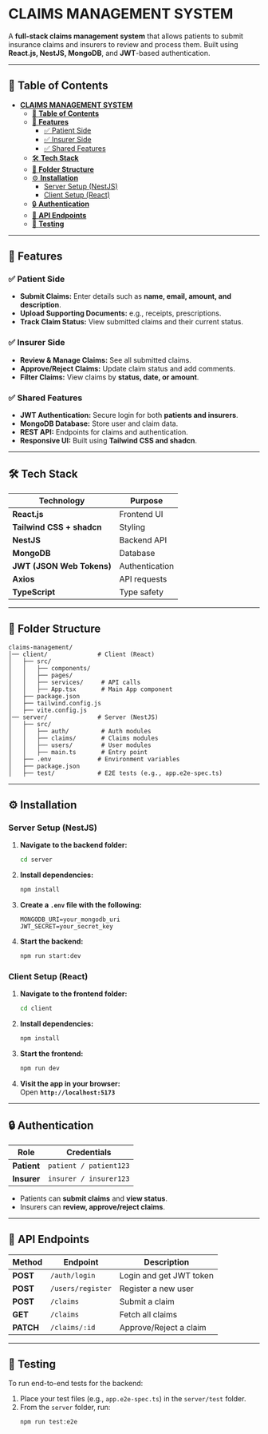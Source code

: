 # **CLAIMS MANAGEMENT SYSTEM**
A **full-stack claims management system** that allows patients to submit insurance claims and insurers to review and process them. Built using **React.js, NestJS, MongoDB**, and **JWT**-based authentication.

---

## 📜 **Table of Contents**
- [**CLAIMS MANAGEMENT SYSTEM**](#claims-management-system)
  - [📜 **Table of Contents**](#-table-of-contents)
  - [🚀 **Features**](#-features)
    - [✅ Patient Side](#-patient-side)
    - [✅ Insurer Side](#-insurer-side)
    - [✅ Shared Features](#-shared-features)
  - [🛠 **Tech Stack**](#-tech-stack)
  - [📂 **Folder Structure**](#-folder-structure)
  - [⚙️ **Installation**](#️-installation)
    - [Server Setup (NestJS)](#server-setup-nestjs)
    - [Client Setup (React)](#client-setup-react)
  - [🔒 **Authentication**](#-authentication)
  - [🔗 **API Endpoints**](#-api-endpoints)
  - [🧪 **Testing**](#-testing)

---

## 🚀 **Features**

### ✅ Patient Side
- **Submit Claims:** Enter details such as **name, email, amount, and description**.
- **Upload Supporting Documents:** e.g., receipts, prescriptions.
- **Track Claim Status:** View submitted claims and their current status.

### ✅ Insurer Side
- **Review & Manage Claims:** See all submitted claims.
- **Approve/Reject Claims:** Update claim status and add comments.
- **Filter Claims:** View claims by **status, date, or amount**.

### ✅ Shared Features
- **JWT Authentication:** Secure login for both **patients and insurers**.
- **MongoDB Database:** Store user and claim data.
- **REST API:** Endpoints for claims and authentication.
- **Responsive UI:** Built using **Tailwind CSS and shadcn**.

---

## 🛠 **Tech Stack**
| Technology              | Purpose           |
|-------------------------|-------------------|
| **React.js**            | Frontend UI       |
| **Tailwind CSS + shadcn** | Styling           |
| **NestJS**              | Backend API       |
| **MongoDB**             | Database          |
| **JWT (JSON Web Tokens)** | Authentication    |
| **Axios**               | API requests      |
| **TypeScript**          | Type safety       |

---

## 📂 **Folder Structure**
```
claims-management/
│── client/              # Client (React)
│   ├── src/
│   │   ├── components/
│   │   ├── pages/
│   │   ├── services/     # API calls
│   │   ├── App.tsx       # Main App component
│   ├── package.json
│   ├── tailwind.config.js
│   ├── vite.config.js
│── server/              # Server (NestJS)
│   ├── src/
│   │   ├── auth/         # Auth modules
│   │   ├── claims/       # Claims modules
│   │   ├── users/        # User modules
│   │   ├── main.ts       # Entry point
│   ├── .env             # Environment variables
│   ├── package.json
│   ├── test/            # E2E tests (e.g., app.e2e-spec.ts)
```

---

## ⚙️ **Installation**

### Server Setup (NestJS)
1. **Navigate to the backend folder:**
   ```bash
   cd server
   ```
2. **Install dependencies:**
   ```bash
   npm install
   ```
3. **Create a `.env` file with the following:**
   ```plaintext
   MONGODB_URI=your_mongodb_uri
   JWT_SECRET=your_secret_key
   ```
4. **Start the backend:**
   ```bash
   npm run start:dev
   ```

### Client Setup (React)
1. **Navigate to the frontend folder:**
   ```bash
   cd client
   ```
2. **Install dependencies:**
   ```bash
   npm install
   ```
3. **Start the frontend:**
   ```bash
   npm run dev
   ```
4. **Visit the app in your browser:**  
   Open **`http://localhost:5173`**

---

## 🔒 **Authentication**
| Role      | Credentials           |
|-----------|-----------------------|
| **Patient** | `patient / patient123` |
| **Insurer** | `insurer / insurer123` |

- Patients can **submit claims** and **view status**.
- Insurers can **review, approve/reject claims**.

---

## 🔗 **API Endpoints**
| Method    | Endpoint             | Description                     |
|-----------|----------------------|---------------------------------|
| **POST**  | `/auth/login`        | Login and get JWT token         |
| **POST**  | `/users/register`    | Register a new user             |
| **POST**  | `/claims`            | Submit a claim                  |
| **GET**   | `/claims`            | Fetch all claims                |
| **PATCH** | `/claims/:id`        | Approve/Reject a claim          |

---

## 🧪 **Testing**
To run end-to-end tests for the backend:

1. Place your test files (e.g., `app.e2e-spec.ts`) in the `server/test` folder.
2. From the `server` folder, run:
   ```bash
   npm run test:e2e
   ```
